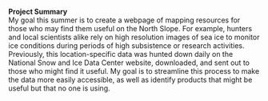 <strong> Project Summary </strong>
<br>
My goal this summer is to create a webpage of mapping resources for those who may find them useful on the North Slope. For example, hunters and local scientists alike rely on high resolution images of sea ice to monitor ice conditions during periods of high subsistence or research activities. Previously, this location-specific data was hunted down daily on the National Snow and Ice Data Center website, downloaded, and sent out to those who might find it useful. My goal is to streamline this process to make the data more easily accessible, as well as identify products that might be useful but that no one is using. 

